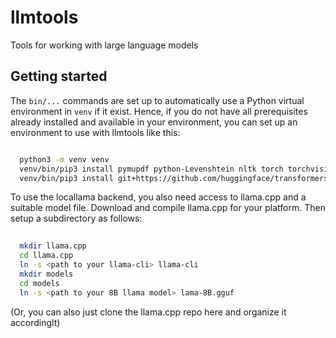 # llmtools
Tools for working with large language models

## Getting started

The `bin/...` commands are set up to automatically use a Python virtual environment in `venv` if it exist.
Hence, if you do not have all prerequisites already installed and available in your environment, you can set up an environment to use with llmtools like this:

```bash

  python3 -m venv venv
  venv/bin/pip3 install pymupdf python-Levenshtein nltk torch torchvision torchaudio openai sydney-py
  venv/bin/pip3 install git+https://github.com/huggingface/transformers.git  

```

To use the locallama backend, you also need access to llama.cpp and a suitable model file.
Download and compile llama.cpp for your platform.
Then setup a subdirectory as follows:

```bash
 
  mkdir llama.cpp
  cd llama.cpp
  ln -s <path to your llama-cli> llama-cli
  mkdir models
  cd models
  ln -s <path to your 8B llama model> lama-8B.gguf

```
(Or, you can also just clone the llama.cpp repo here and organize it accordinglt)

